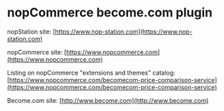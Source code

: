﻿nopCommerce become.com plugin
===========

nopStation site: [https://www.nop-station.com](https://www.nop-station.com)

nopCommerce site: [https://www.nopcommerce.com](https://www.nopcommerce.com)

Listing on nopCommerce "extensions and themes" catalog: [https://www.nopcommerce.com/becomecom-price-comparison-service](https://www.nopcommerce.com/becomecom-price-comparison-service)

Become.com site: [http://www.become.com](http://www.become.com)
